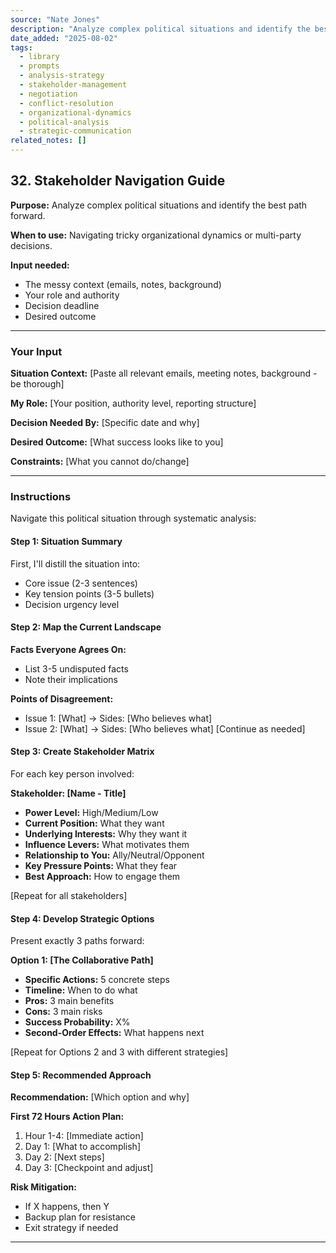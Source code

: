 ```yaml
---
source: "Nate Jones"
description: "Analyze complex political situations and identify the best path forward."
date_added: "2025-08-02"
tags:
  - library
  - prompts
  - analysis-strategy
  - stakeholder-management
  - negotiation
  - conflict-resolution
  - organizational-dynamics
  - political-analysis
  - strategic-communication
related_notes: []
---
```

## 32. Stakeholder Navigation Guide

**Purpose:** Analyze complex political situations and identify the best path forward.

**When to use:** Navigating tricky organizational dynamics or multi-party decisions.

**Input needed:**

*   The messy context (emails, notes, background)
*   Your role and authority
*   Decision deadline
*   Desired outcome

---

### Your Input

**Situation Context:** [Paste all relevant emails, meeting notes, background - be thorough]

**My Role:** [Your position, authority level, reporting structure]

**Decision Needed By:** [Specific date and why]

**Desired Outcome:** [What success looks like to you]

**Constraints:** [What you cannot do/change]

---

### Instructions

Navigate this political situation through systematic analysis:

#### Step 1: Situation Summary

First, I'll distill the situation into:

*   Core issue (2-3 sentences)
*   Key tension points (3-5 bullets)
*   Decision urgency level

#### Step 2: Map the Current Landscape

**Facts Everyone Agrees On:**

*   List 3-5 undisputed facts
*   Note their implications

**Points of Disagreement:**

*   Issue 1: [What] → Sides: [Who believes what]
*   Issue 2: [What] → Sides: [Who believes what] [Continue as needed]

#### Step 3: Create Stakeholder Matrix

For each key person involved:

**Stakeholder: [Name - Title]**

*   **Power Level:** High/Medium/Low
*   **Current Position:** What they want
*   **Underlying Interests:** Why they want it
*   **Influence Levers:** What motivates them
*   **Relationship to You:** Ally/Neutral/Opponent
*   **Key Pressure Points:** What they fear
*   **Best Approach:** How to engage them

[Repeat for all stakeholders]

#### Step 4: Develop Strategic Options

Present exactly 3 paths forward:

**Option 1: [The Collaborative Path]**

*   **Specific Actions:** 5 concrete steps
*   **Timeline:** When to do what
*   **Pros:** 3 main benefits
*   **Cons:** 3 main risks
*   **Success Probability:** X%
*   **Second-Order Effects:** What happens next

[Repeat for Options 2 and 3 with different strategies]

#### Step 5: Recommended Approach

**Recommendation:** [Which option and why]

**First 72 Hours Action Plan:**

1.  Hour 1-4: [Immediate action]
2.  Day 1: [What to accomplish]
3.  Day 2: [Next steps]
4.  Day 3: [Checkpoint and adjust]

**Risk Mitigation:**

*   If X happens, then Y
*   Backup plan for resistance
*   Exit strategy if needed

---
